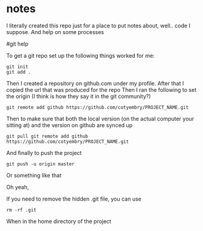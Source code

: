 # notes

I literally created this repo just for a place to put notes about, well.. code I suppose. And  help on some processes

#git help

To get a git repo set up the following things worked for me:

    git init
    git add .
Then I created a repository on github.com under my profile. After that I copied the url that was produced for the repo
Then I ran the following to set the origin (I think is how they say it in the git community?)
    
    git remote add github https://github.com/cotyembry/PROJECT_NAME.git

Then to make sure that both the local version (on the actual computer your sitting at) and the version on github are synced up

    git pull git remote add github https://github.com/cotyembry/PROJECT_NAME.git

And finally to  push the  project

    git push -u origin master
    
Or something like that

Oh yeah,

If you need to remove the hidden .git file, you can use

    rm -rf .git
    
When in the home directory of the project
